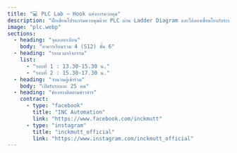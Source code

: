 ```yaml
---
title: "💻 PLC Lab – Hook แห่งการควบคุม"
description: "ฝึกเขียนโปรแกรมควบคุมด้วย PLC ผ่าน Ladder Diagram และได้ลองเชื่อมโยงกับระบบอัตโนมัติในโรงงานจริง\nเหมือนท่อนฮุคที่ทำให้เพลงสมบูรณ์และควบคุมจังหวะของโชว์ได้ทั้งหมด"
image: "plc.webp"
sections:
  - heading: "จุดลงทะเบียน"
    body: "อาคารเรียนรวม 4 (S12) ชั้น 6"
  - heading: "รอบเวลากิจกรรม"
    list:
      - "รอบที่ 1 : 13.30-15.30 น."
      - "รอบที่ 2 : 15.30-17.30 น."
  - heading: "จำนวนผู้เข้าร่วม"
    body: "เปิดรับรอบละ 25 คน"
  - heading: "ช่องทางติดตามข่าวสาร"
    contract:
      - type: "facebook"
        title: "INC Automation"
        link: "https://www.facebook.com/inckmutt"
      - type: "instagram"
        title: "inckmutt_official"
        link: "https://www.instagram.com/inckmutt_official"
---
```

